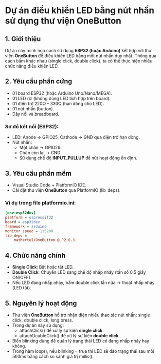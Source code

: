 # Dự án điều khiển LED bằng nút nhấn sử dụng thư viện OneButton
## 1. Giới thiệu
Dự án này minh họa cách sử dụng **ESP32 (hoặc Arduino)** kết hợp với thư viện **OneButton** để điều khiển LED bằng một nút nhấn duy nhất.
Thông qua cách bấm khác nhau (single click, double click), ta có thể thực hiện nhiều chức năng điều khiển LED.
## 2. Yêu cầu phần cứng
- 01 board ESP32 (hoặc Arduino Uno/Nano/MEGA).
- 01 LED rời (không dùng LED tích hợp trên board).
- 01 điện trở 220Ω – 330Ω (hạn dòng cho LED).
- 01 nút nhấn (button).
- Dây nối và breadboard.
### Sơ đồ kết nối (ESP32):
- LED: Anode → GPIO25, Cathode → GND qua điện trở hạn dòng.
- Nút nhấn:
    - Một chân → GPIO26.
    - Chân còn lại → GND.
    - Sử dụng chế độ **INPUT_PULLUP** để nút hoạt động ổn định.
## 3. Yêu cầu phần mềm
- Visual Studio Code + PlatformIO IDE.
- Cài đặt thư viện **OneButton** qua PlatformIO (lib_deps).
### Ví dụ trong file platformio.ini:
```ini
[env:esp32dev]
platform = espressif32
board = esp32dev
framework = arduino
monitor_speed = 115200
lib_deps = 
    mathertel/OneButton @ ^2.0.3
```
## 4. Chức năng chính
- **Single Click**: Bật hoặc tắt LED.
- **Double Click**: Chuyển LED sang chế độ nhấp nháy (tần số 0.5 giây ON/OFF).
- Nếu LED đang nhấp nháy, bấm double click lần nữa → thoát nhấp nháy (LED tắt).
## 5. Nguyên lý hoạt động
- Thư viện **OneButton** hỗ trợ nhận diện nhiều thao tác nút nhấn: single click, double click, long press.
- Trong dự án này sử dụng:
    - attachClick() để xử lý sự kiện **single click**.
    - attachDoubleClick() để xử lý sự kiện **double click**.
- Biến blinking dùng để quản lý trạng thái LED có đang nhấp nháy hay không.
- Trong hàm loop(), nếu blinking = true thì LED sẽ đảo trạng thái sau mỗi 500ms bằng cách so sánh giá trị millis().
